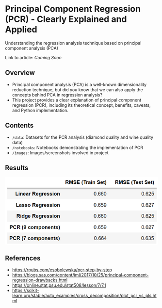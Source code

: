 # Principal Component Regression (PCR) - Clearly Explained and Applied
Understanding the regression analysis technique based on principal component analysis (PCA)

Link to article: *Coming Soon*

## Overview
- Principal component analysis (PCA) is a well-known dimensionality reduction technique, but did you know that we can also apply the concepts behind PCA in regression analysis? 
- This project provides a clear explanation of principal component regression (PCR), including its theoretical concept, benefits, caveats, and Python implementation.

## Contents
- `/data`: Datasets for the PCR analysis (diamond quality and wine quality data)
- `/notebooks`: Notebooks demonstrating the implementation of PCR
- `/images`: Images/screenshots involved in project

## Results
![](https://raw.githubusercontent.com/kennethleungty/Principal-Component-Regression/main/images/rmse_table_final.png)

## References
- https://rpubs.com/esobolewska/pcr-step-by-step
- https://blogs.sas.com/content/iml/2017/10/25/principal-component-regression-drawbacks.html
- https://online.stat.psu.edu/stat508/lesson/7/7.1
- https://scikit-learn.org/stable/auto_examples/cross_decomposition/plot_pcr_vs_pls.html
